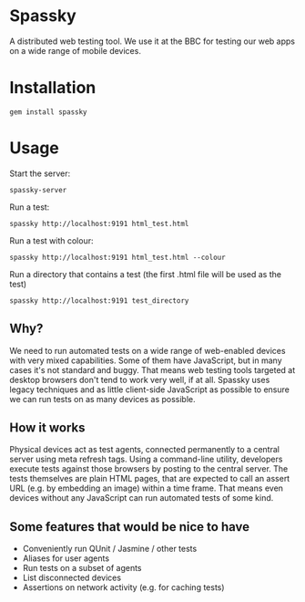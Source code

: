 # Spassky #
A distributed web testing tool. We use it at the BBC for testing our web apps on a wide range of mobile devices.

# Installation #

```
gem install spassky
```

# Usage #

Start the server:

```
spassky-server
```

Run a test:

```
spassky http://localhost:9191 html_test.html
```

Run a test with colour:

```
spassky http://localhost:9191 html_test.html --colour
```

Run a directory that contains a test (the first .html file will be used as the test)

```
spassky http://localhost:9191 test_directory
```

## Why? ##
We need to run automated tests on a wide range of web-enabled devices with very mixed capabilities. Some of them have JavaScript, but in many cases it's not standard and buggy. That means web testing tools targeted at desktop browsers don't tend to work very well, if at all. Spassky uses legacy techniques and as little client-side JavaScript as possible to ensure we can run tests on as many devices as possible.

## How it works ##
Physical devices act as test agents, connected permanently to a central server using meta refresh tags. Using a command-line utility, developers execute tests against those browsers by posting to the central server. The tests themselves are plain HTML pages, that are expected to call an assert URL (e.g. by embedding an image) within a time frame. That means even devices without any JavaScript can run automated tests of some kind.

## Some features that would be nice to have ##
- Conveniently run QUnit / Jasmine / other tests
- Aliases for user agents
- Run tests on a subset of agents
- List disconnected devices
- Assertions on network activity (e.g. for caching tests)